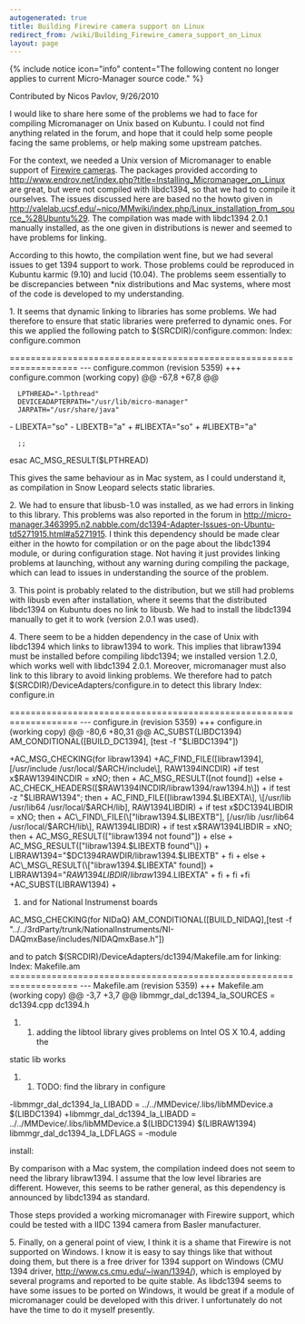 ```yaml
---
autogenerated: true
title: Building Firewire camera support on Linux
redirect_from: /wiki/Building_Firewire_camera_support_on_Linux
layout: page
---
```


{% include notice icon="info" content="The following content no longer applies to current Micro-Manager source code." %}

Contributed by Nicos Pavlov, 9/26/2010

I would like to share here some of the problems we had to face for
compiling Micromanager on Unix based on Kubuntu. I could not find
anything related in the forum, and hope that it could help some people
facing the same problems, or help making some upstream patches.

For the context, we needed a Unix version of Micromanager to enable
support of [Firewire cameras](http://www.firewirecamera.org). The
packages provided according to
<http://www.endrov.net/index.php?title=Installing_Micromanager_on_Linux>
are great, but were not compiled with libdc1394, so that we had to
compile it ourselves. The issues discussed here are based no the howto
given in
<http://valelab.ucsf.edu/~nico/MMwiki/index.php/Linux_installation_from_source_%28Ubuntu%29>.
The compilation was made with libdc1394 2.0.1 manually installed, as the
one given in distributions is newer and seemed to have problems for
linking.

According to this howto, the compilation went fine, but we had several
issues to get 1394 support to work. Those problems could be reproduced
in Kubuntu karmic (9.10) and lucid (10.04). The problems seem
essentially to be discrepancies between \*nix distributions and Mac
systems, where most of the code is developed to my understanding.

1\. It seems that dynamic linking to libraries has some problems. We had
therefore to ensure that static libraries were preferred to dynamic
ones. For this we applied the following patch to
$(SRCDIR)/configure.common: Index: configure.common 

=================================================================== ---
configure.common (revision 5359) +++ configure.common (working copy) @@
-67,8 +67,8 @@

```
  LPTHREAD="-lpthread"
  DEVICEADAPTERPATH="/usr/lib/micro-manager"
  JARPATH="/usr/share/java"
```

\- LIBEXTA="so" - LIBEXTB="a" + \#LIBEXTA="so" + \#LIBEXTB="a"

```
  ;;
```

esac AC\_MSG\_RESULT($LPTHREAD)

This gives the same behaviour as in Mac system, as I could understand
it, as compilation in Snow Leopard selects static libraries.

2\. We had to ensure that libusb-1.0 was installed, as we had errors in
linking to this library. This problems was also reported in the forum in
<http://micro-manager.3463995.n2.nabble.com/dc1394-Adapter-Issues-on-Ubuntu-td5271915.html#a5271915>.
I think this dependency should be made clear either in the howto for
compilation or on the page about the libdc1394 module, or during
configuration stage. Not having it just provides linking problems at
launching, without any warning during compiling the package, which can
lead to issues in understanding the source of the problem.

3\. This point is probably related to the distribution, but we still had
problems with libusb even after installation, where it seems that the
distributed libdc1394 on Kubuntu does no link to libusb. We had to
install the libdc1394 manually to get it to work (version 2.0.1 was
used).

4\. There seem to be a hidden dependency in the case of Unix with
libdc1394 which links to libraw1394 to work. This implies that
libraw1394 must be installed before compiling libdc1394; we installed
version 1.2.0, which works well with libdc1394 2.0.1. Moreover,
micromanager must also link to this library to avoid linking problems.
We therefore had to patch $(SRCDIR)/DeviceAdapters/configure.in to
detect this library Index: configure.in

=================================================================== ---
configure.in (revision 5359) +++ configure.in (working copy) @@ -80,6
+80,31 @@ AC\_SUBST(LIBDC1394) AM\_CONDITIONAL(\[BUILD\_DC1394\], \[test
-f "$LIBDC1394"\])

+AC\_MSG\_CHECKING(for libraw1394) +AC\_FIND\_FILE(\[libraw1394\],
\[/usr/include /usr/local/$ARCH/include\], RAW1394INCDIR) +if test
x$RAW1394INCDIR = xNO; then + AC\_MSG\_RESULT(\[not found\]) +else +
AC\_CHECK\_HEADERS(\[$RAW1394INCDIR/libraw1394/raw1394.h\]) + if test -z
"$LIBRAW1394"; then + AC\_FIND\_FILE(\[libraw1394.$LIBEXTA\], \[/usr/lib
/usr/lib64 /usr/local/$ARCH/lib\], RAW1394LIBDIR) + if test
x$DC1394LIBDIR = xNO; then + AC\_FIND\_FILE(\["libraw1394.$LIBEXTB"\],
\[/usr/lib /usr/lib64 /usr/local/$ARCH/lib\], RAW1394LIBDIR) + if test
x$RAW1394LIBDIR = xNO; then + AC\_MSG\_RESULT(\["libraw1394 not
found"\]) + else + AC\_MSG\_RESULT(\["libraw1394.$LIBEXTB found"\]) +
LIBRAW1394="$DC1394RAWDIR/libraw1394.$LIBEXTB" + fi + else +
AC\_MSG\_RESULT(\["libraw1394.$LIBEXTA" found\]) +
LIBRAW1394="$RAW1394LIBDIR/libraw1394.$LIBEXTA" + fi + fi +fi
+AC\_SUBST(LIBRAW1394) +

1.  and for National Instrumenst boards

AC\_MSG\_CHECKING(for NIDaQ) AM\_CONDITIONAL(\[BUILD\_NIDAQ\],\[test -f
"../../3rdParty/trunk/NationalInstruments/NI-DAQmxBase/includes/NIDAQmxBase.h"\])

and to patch $(SRCDIR)/DeviceAdapters/dc1394/Makefile.am for linking:
Index: Makefile.am
=================================================================== ---
Makefile.am (revision 5359) +++ Makefile.am (working copy) @@ -3,7 +3,7
@@ libmmgr\_dal\_dc1394\_la\_SOURCES = dc1394.cpp dc1394.h

1.  1.  adding the libtool library gives problems on Intel OS X 10.4,
        adding the

static lib works

1.  1.  TODO: find the library in configure

-libmmgr\_dal\_dc1394\_la\_LIBADD = ../../MMDevice/.libs/libMMDevice.a
$(LIBDC1394) +libmmgr\_dal\_dc1394\_la\_LIBADD =
../../MMDevice/.libs/libMMDevice.a $(LIBDC1394) $(LIBRAW1394)
libmmgr\_dal\_dc1394\_la\_LDFLAGS = -module

install:

By comparison with a Mac system, the compilation indeed does not seem to
need the library libraw1394. I assume that the low level libraries are
different. However, this seems to be rather general, as this dependency
is announced by libdc1394 as standard.

Those steps provided a working micromanager with Firewire support, which
could be tested with a IIDC 1394 camera from Basler manufacturer.

5\. Finally, on a general point of view, I think it is a shame that
Firewire is not supported on Windows. I know it is easy to say things
like that without doing them, but there is a free driver for 1394
support on Windows (CMU 1394 driver,
<http://www.cs.cmu.edu/~iwan/1394/>), which is employed by several
programs and reported to be quite stable. As libdc1394 seems to have
some issues to be ported on Windows, it would be great if a module of
micromanager could be developed with this driver. I unfortunately do not
have the time to do it myself presently.

